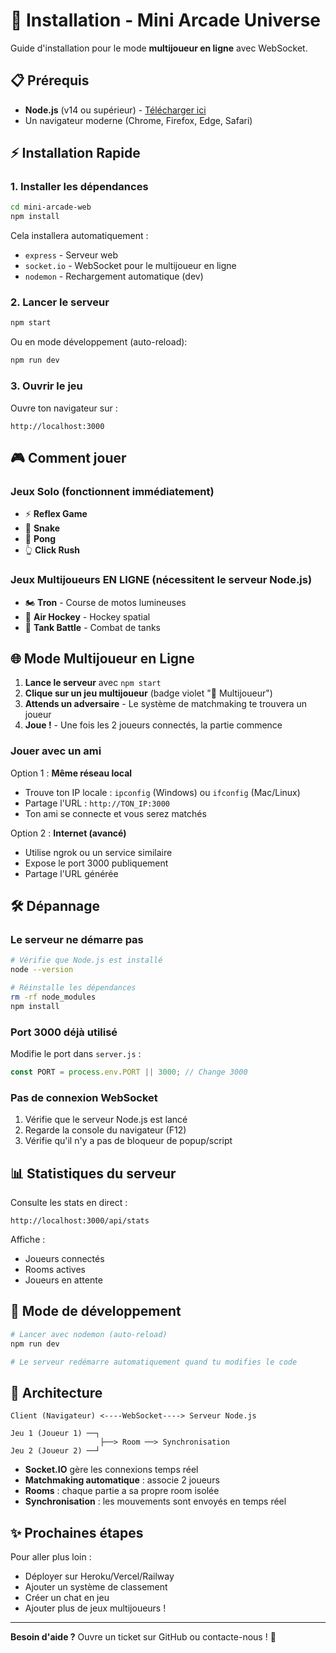 # 🚀 Installation - Mini Arcade Universe

Guide d'installation pour le mode **multijoueur en ligne** avec WebSocket.

## 📋 Prérequis

- **Node.js** (v14 ou supérieur) - [Télécharger ici](https://nodejs.org/)
- Un navigateur moderne (Chrome, Firefox, Edge, Safari)

## ⚡ Installation Rapide

### 1. Installer les dépendances

```bash
cd mini-arcade-web
npm install
```

Cela installera automatiquement :
- `express` - Serveur web
- `socket.io` - WebSocket pour le multijoueur en ligne
- `nodemon` - Rechargement automatique (dev)

### 2. Lancer le serveur

```bash
npm start
```

Ou en mode développement (auto-reload):
```bash
npm run dev
```

### 3. Ouvrir le jeu

Ouvre ton navigateur sur :
```
http://localhost:3000
```

## 🎮 Comment jouer

### Jeux Solo (fonctionnent immédiatement)
- ⚡ **Reflex Game**
- 🐍 **Snake**
- 🏓 **Pong**
- 👆 **Click Rush**

### Jeux Multijoueurs EN LIGNE (nécessitent le serveur Node.js)
- 🏍️ **Tron** - Course de motos lumineuses
- 🏒 **Air Hockey** - Hockey spatial
- 🔫 **Tank Battle** - Combat de tanks

## 🌐 Mode Multijoueur en Ligne

1. **Lance le serveur** avec `npm start`
2. **Clique sur un jeu multijoueur** (badge violet "👥 Multijoueur")
3. **Attends un adversaire** - Le système de matchmaking te trouvera un joueur
4. **Joue !** - Une fois les 2 joueurs connectés, la partie commence

### Jouer avec un ami

Option 1 : **Même réseau local**
- Trouve ton IP locale : `ipconfig` (Windows) ou `ifconfig` (Mac/Linux)
- Partage l'URL : `http://TON_IP:3000`
- Ton ami se connecte et vous serez matchés

Option 2 : **Internet (avancé)**
- Utilise ngrok ou un service similaire
- Expose le port 3000 publiquement
- Partage l'URL générée

## 🛠️ Dépannage

### Le serveur ne démarre pas
```bash
# Vérifie que Node.js est installé
node --version

# Réinstalle les dépendances
rm -rf node_modules
npm install
```

### Port 3000 déjà utilisé
Modifie le port dans `server.js` :
```javascript
const PORT = process.env.PORT || 3000; // Change 3000
```

### Pas de connexion WebSocket
1. Vérifie que le serveur Node.js est lancé
2. Regarde la console du navigateur (F12)
3. Vérifie qu'il n'y a pas de bloqueur de popup/script

## 📊 Statistiques du serveur

Consulte les stats en direct :
```
http://localhost:3000/api/stats
```

Affiche :
- Joueurs connectés
- Rooms actives
- Joueurs en attente

## 🎯 Mode de développement

```bash
# Lancer avec nodemon (auto-reload)
npm run dev

# Le serveur redémarre automatiquement quand tu modifies le code
```

## 🔧 Architecture

```
Client (Navigateur) <----WebSocket----> Serveur Node.js

Jeu 1 (Joueur 1) ──┐
                    ├──> Room ──> Synchronisation
Jeu 2 (Joueur 2) ──┘
```

- **Socket.IO** gère les connexions temps réel
- **Matchmaking automatique** : associe 2 joueurs
- **Rooms** : chaque partie a sa propre room isolée
- **Synchronisation** : les mouvements sont envoyés en temps réel

## ✨ Prochaines étapes

Pour aller plus loin :
- Déployer sur Heroku/Vercel/Railway
- Ajouter un système de classement
- Créer un chat en jeu
- Ajouter plus de jeux multijoueurs !

---

**Besoin d'aide ?** Ouvre un ticket sur GitHub ou contacte-nous ! 🚀


